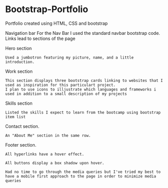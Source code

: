 # Bootstrap-Portfolio
Portfolio created using HTML, CSS and bootstrap


  Navigation bar
    For the Nav Bar I used the standard navbar bootstrap code.
    Links lead to sections of the page

  Hero section

    Used a jumbotron featuring my picture, name, and a little introduction. 

  Work section

    This section displays three bootstrap cards linking to websites that I used as inspiration for this particulart project.
    I plan to use icons to illjustrate which languages and frameworks i used in addition to a small description of my projects

  Skills section
    
    Listed the skills I expect to learn from the bootcamp using bootstrap item list

  Contact section.

    An "About Me" section in the same row.
    
  Footer section.

    All hyperlinks have a hover effect.

    All buttons display a box shadow upon hover.
    
    Had no time to go through the media queries but I've tried my best to have a mobile first approach to the page in order to minimize media queries